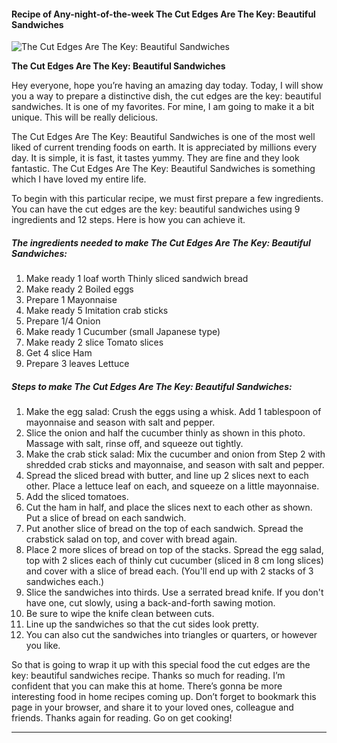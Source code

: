             

#### Recipe of Any-night-of-the-week The Cut Edges Are The Key: Beautiful Sandwiches

![The Cut Edges Are The Key: Beautiful Sandwiches](https://img-global.cpcdn.com/recipes/4506464507920384/751x532cq70/the-cut-edges-are-the-key-beautiful-sandwiches-recipe-main-photo.jpg)

**The Cut Edges Are The Key: Beautiful Sandwiches**

Hey everyone, hope you’re having an amazing day today. Today, I will show you a way to prepare a distinctive dish, the cut edges are the key: beautiful sandwiches. It is one of my favorites. For mine, I am going to make it a bit unique. This will be really delicious.

The Cut Edges Are The Key: Beautiful Sandwiches is one of the most well liked of current trending foods on earth. It is appreciated by millions every day. It is simple, it is fast, it tastes yummy. They are fine and they look fantastic. The Cut Edges Are The Key: Beautiful Sandwiches is something which I have loved my entire life.

To begin with this particular recipe, we must first prepare a few ingredients. You can have the cut edges are the key: beautiful sandwiches using 9 ingredients and 12 steps. Here is how you can achieve it.

##### The ingredients needed to make The Cut Edges Are The Key: Beautiful Sandwiches:

1.  Make ready 1 loaf worth Thinly sliced sandwich bread
2.  Make ready 2 Boiled eggs
3.  Prepare 1 Mayonnaise
4.  Make ready 5 Imitation crab sticks
5.  Prepare 1/4 Onion
6.  Make ready 1 Cucumber (small Japanese type)
7.  Make ready 2 slice Tomato slices
8.  Get 4 slice Ham
9.  Prepare 3 leaves Lettuce

##### Steps to make The Cut Edges Are The Key: Beautiful Sandwiches:

1.  Make the egg salad: Crush the eggs using a whisk. Add 1 tablespoon of mayonnaise and season with salt and pepper.
2.  Slice the onion and half the cucumber thinly as shown in this photo. Massage with salt, rinse off, and squeeze out tightly.
3.  Make the crab stick salad: Mix the cucumber and onion from Step 2 with shredded crab sticks and mayonnaise, and season with salt and pepper.
4.  Spread the sliced bread with butter, and line up 2 slices next to each other. Place a lettuce leaf on each, and squeeze on a little mayonnaise.
5.  Add the sliced tomatoes.
6.  Cut the ham in half, and place the slices next to each other as shown. Put a slice of bread on each sandwich.
7.  Put another slice of bread on the top of each sandwich. Spread the crabstick salad on top, and cover with bread again.
8.  Place 2 more slices of bread on top of the stacks. Spread the egg salad, top with 2 slices each of thinly cut cucumber (sliced in 8 cm long slices) and cover with a slice of bread each. (You'll end up with 2 stacks of 3 sandwiches each.)
9.  Slice the sandwiches into thirds. Use a serrated bread knife. If you don't have one, cut slowly, using a back-and-forth sawing motion.
10.  Be sure to wipe the knife clean between cuts.
11.  Line up the sandwiches so that the cut sides look pretty.
12.  You can also cut the sandwiches into triangles or quarters, or however you like.

So that is going to wrap it up with this special food the cut edges are the key: beautiful sandwiches recipe. Thanks so much for reading. I’m confident that you can make this at home. There’s gonna be more interesting food in home recipes coming up. Don’t forget to bookmark this page in your browser, and share it to your loved ones, colleague and friends. Thanks again for reading. Go on get cooking!

* * *